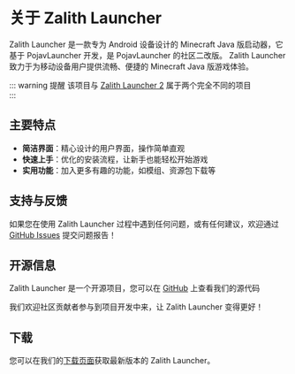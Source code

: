 # 关于 Zalith Launcher

Zalith Launcher 是一款专为 Android 设备设计的 Minecraft Java 版启动器，它基于 PojavLauncher 开发，是 PojavLauncher 的社区二改版。  Zalith Launcher 致力于为移动设备用户提供流畅、便捷的 Minecraft Java 版游戏体验。

::: warning 提醒
该项目与 [Zalith Launcher 2](/docs/projects/zl2.md) 属于两个完全不同的项目  
:::

## 主要特点

- **简洁界面**：精心设计的用户界面，操作简单直观
- **快速上手**：优化的安装流程，让新手也能轻松开始游戏
- **实用功能**：加入更多有趣的功能，如模组、资源包下载等

## 支持与反馈

如果您在使用 Zalith Launcher 过程中遇到任何问题，或有任何建议，欢迎通过 [GitHub Issues](https://github.com/ZalithLauncher/ZalithLauncher/issues) 提交问题报告！

## 开源信息

Zalith Launcher 是一个开源项目，您可以在 [GitHub](https://github.com/ZalithLauncher/ZalithLauncher) 上查看我们的源代码  

我们欢迎社区贡献者参与到项目开发中来，让 Zalith Launcher 变得更好！

## 下载

您可以在我们的[下载页面](/download)获取最新版本的 Zalith Launcher。